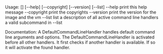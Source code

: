Usage: [<subcommand>] [--help] [--copyright] [--version] [--list]	--help       print this help message	--copyright  print the copyrights	--version    print the version for the image and the vm	--list       list a description of all active command line handlers	<subcommand> a valid subcommand in --list	Documentation:A DefaultCommandLineHandler handles default command line arguments and options.The DefaultCommandLineHandler is activated before all other handlers. It first checks if another handler is available. If so it will activate the found handler.